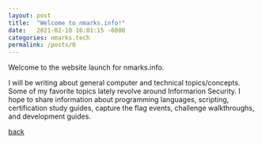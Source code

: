 ```yaml
---
layout: post
title:  "Welcome to nmarks.info!"
date:   2021-02-10 16:01:15 -0800
categories: nmarks.tech
permalink: /posts/0
---
```



Welcome to the website launch for nmarks.info. 

I will be writing about general computer and technical topics/concepts. Some of my favorite topics lately revolve around Informarion Security.
I hope to share information about programming languages, scripting, certification study guides, capture the flag events, challenge walkthroughs, and development guides.

[back](./posts.html)


